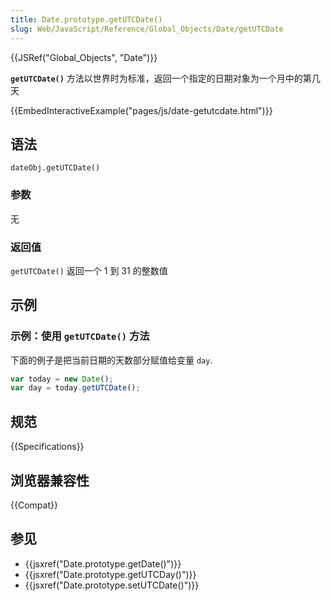 ```yaml
---
title: Date.prototype.getUTCDate()
slug: Web/JavaScript/Reference/Global_Objects/Date/getUTCDate
---
```


{{JSRef("Global_Objects", "Date")}}

**`getUTCDate()`** 方法以世界时为标准，返回一个指定的日期对象为一个月中的第几天

{{EmbedInteractiveExample("pages/js/date-getutcdate.html")}}

## 语法

```plain
dateObj.getUTCDate()
```

### 参数

无

### 返回值

`getUTCDate()` 返回一个 1 到 31 的整数值

## 示例

### 示例：使用 `getUTCDate()` 方法

下面的例子是把当前日期的天数部分赋值给变量 `day`.

```js
var today = new Date();
var day = today.getUTCDate();
```

## 规范

{{Specifications}}

## 浏览器兼容性

{{Compat}}

## 参见

- {{jsxref("Date.prototype.getDate()")}}
- {{jsxref("Date.prototype.getUTCDay()")}}
- {{jsxref("Date.prototype.setUTCDate()")}}
